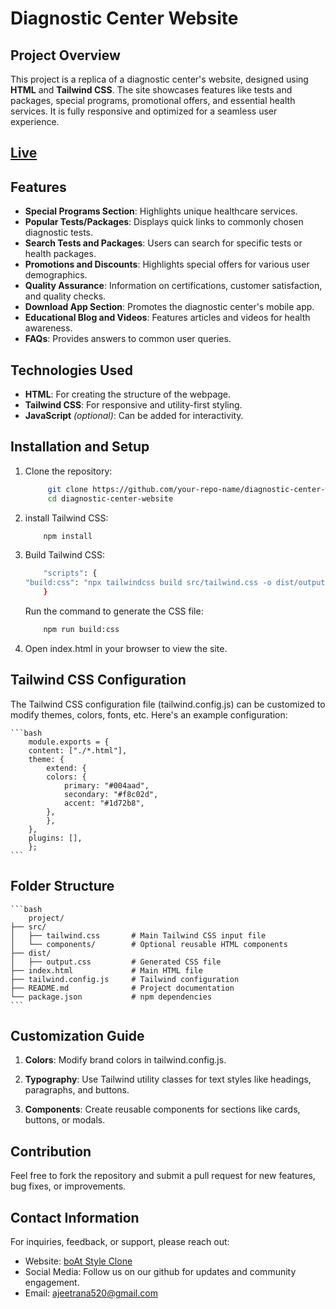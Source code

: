 # Diagnostic Center Website

## Project Overview

This project is a replica of a diagnostic center's website, designed using **HTML** and **Tailwind CSS**. The site showcases features like tests and packages, special programs, promotional offers, and essential health services. It is fully responsive and optimized for a seamless user experience.

## [Live](https://azit-rana0.github.io/boat-style/)

## Features

- **Special Programs Section**: Highlights unique healthcare services.
- **Popular Tests/Packages**: Displays quick links to commonly chosen diagnostic tests.
- **Search Tests and Packages**: Users can search for specific tests or health packages.
- **Promotions and Discounts**: Highlights special offers for various user demographics.
- **Quality Assurance**: Information on certifications, customer satisfaction, and quality checks.
- **Download App Section**: Promotes the diagnostic center's mobile app.
- **Educational Blog and Videos**: Features articles and videos for health awareness.
- **FAQs**: Provides answers to common user queries.

## Technologies Used

- **HTML**: For creating the structure of the webpage.
- **Tailwind CSS**: For responsive and utility-first styling.
- **JavaScript** *(optional)*: Can be added for interactivity.

## Installation and Setup

1. Clone the repository:
   ```bash
        git clone https://github.com/your-repo-name/diagnostic-center-website.git
        cd diagnostic-center-website
   ```

2. install Tailwind CSS:
    ```bash
        npm install
    ```

3. Build Tailwind CSS:
    ```bash
        "scripts": {
    "build:css": "npx tailwindcss build src/tailwind.css -o dist/output.css"
        }
    ```

    Run the command to generate the CSS file:
    ```bash
        npm run build:css
    ```

4. Open index.html in your browser to view the site.

## Tailwind CSS Configuration
The Tailwind CSS configuration file (tailwind.config.js) can be customized to modify themes, colors, fonts, etc. Here's an example configuration:

    ```bash
        module.exports = {
        content: ["./*.html"],
        theme: {
            extend: {
            colors: {
                primary: "#004aad",
                secondary: "#f8c02d",
                accent: "#1d72b8",
            },
            },
        },
        plugins: [],
        };
    ```

## Folder Structure
    ```bash
        project/
    ├── src/
    │   ├── tailwind.css       # Main Tailwind CSS input file
    │   └── components/        # Optional reusable HTML components
    ├── dist/
    │   ├── output.css         # Generated CSS file
    ├── index.html             # Main HTML file
    ├── tailwind.config.js     # Tailwind configuration
    ├── README.md              # Project documentation
    └── package.json           # npm dependencies
    ```

## Customization Guide

1. **Colors**: Modify brand colors in tailwind.config.js.

2. **Typography**: Use Tailwind utility classes for text styles like headings, paragraphs, and buttons.

3. **Components**: Create reusable components for sections like cards, buttons, or modals.

## Contribution

Feel free to fork the repository and submit a pull request for new features, bug fixes, or improvements.

## Contact Information

For inquiries, feedback, or support, please reach out:

-  Website: [boAt Style Clone](https://azit-rana0.github.io/boat-style/)
-  Social Media: Follow us on our github for updates and community engagement.
- Email: ajeetrana520@gmail.com